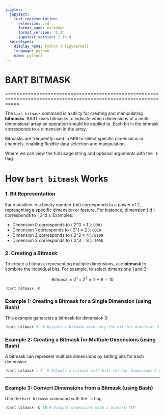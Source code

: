 ```yaml
---
jupyter:
  jupytext:
    text_representation:
      extension: .md
      format_name: markdown
      format_version: '1.3'
      jupytext_version: 1.16.4
  kernelspec:
    display_name: Python 3 (ipykernel)
    language: python
    name: python3
---
```


# BART BITMASK

=================================================================================================================

The `bart bitmask` command is a utility for creating and manipulating **bitmasks**. BART uses bitmasks to indicate which dimensions of a multi-dimensional array an operation should be applied to. Each bit in the bitmask corresponds to a dimension in the array.

Bitmasks are frequently used in MRI to select specific dimensions or channels, enabling flexible data selection and manipulation.

Where we can view the full usage string and optional arguments with the `-h` flag.


# How `bart bitmask` Works

### 1. Bit Representation
Each position in a binary number (bit) corresponds to a power of 2, representing a specific dimension or feature. For instance, dimension \( d \) corresponds to \( 2^d \). Examples:

- Dimension 0 corresponds to \( 2^0 = 1 \): `0001`
- Dimension 1 corresponds to \( 2^1 = 2 \): `0010`
- Dimension 2 corresponds to \( 2^2 = 4 \): `0100`
- Dimension 3 corresponds to \( 2^3 = 8 \): `1000`

### 2. Creating a Bitmask
To create a bitmask representing multiple dimensions, use **bitmask** to combine the individual bits. For example, to select dimensions 1 and 3:

$${Bitmask} = 2^1 + 2^3 = 2 + 8 = 10$$


```python
!bart bitmask -h
```

### Example 1: Creating a Bitmask for a Single Dimension (using Bash)

This example generates a bitmask for dimension 3:

```python
!bart bitmask 3  # Outputs a bitmask with only the bit for dimension 3 set
```

### Example 2: Creating a Bitmask for Multiple Dimensions (using Bash)

A bitmask can represent multiple dimensions by setting bits for each dimension. 

```python
!bart bitmask 1 4  # Outputs a bitmask with bits set for dimensions 1 and 4
```

---

### Example 3: Convert Dimensions from a Bitmask (using Bash)

Use the `bart bitmask` command with the `-b` flag


```python
!bart bitmask -b 18 # Outputs demensions with a bitmask '18'
```
